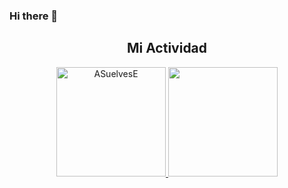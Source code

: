 ### Hi there 👋 

<!--
**ASuelvesE/ASuelvesE** is a ✨ _special_ ✨ repository because its `README.md` (this file) appears on your GitHub profile.

Here are some ideas to get you started:

- 🔭 I’m currently working on ...
- 🌱 I’m currently learning ...
- 👯 I’m looking to collaborate on ...
- 🤔 I’m looking for help with ...
- 💬 Ask me about ...
- 📫 How to reach me: ...
- 😄 Pronouns: ...
- ⚡ Fun fact: ...
-->

<h2 align="center">Mi Actividad</h2>

<p align="center">
  <a href="https://github-readme-stats.vercel.app/api?username=ASuelvesE&show_icons=true&theme=vue">
    <img loading="lazy" src="https://github-readme-stats.vercel.app/api?username=ASuelvesE&show_icons=true&theme=vue" height="175" alt="ASuelvesE"/>
  </a> 
   <a href="https://github-readme-stats.vercel.app/api/top-langs/?username=ASuelvesE&theme=vue&layout=compact">
    <img loading="lazy" src="https://github-readme-stats.vercel.app/api/top-langs/?username=ASuelvesE&theme=vue&layout=compact" height="175"/>
  </a> 
</p>


